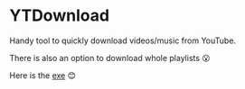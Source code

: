 # YTDownload
 Handy tool to quickly download videos/music from YouTube.

 There is also an option to download whole playlists 😮
 
 Here is the [exe](blob:https://github.com/ecfed9bd-3cbf-4e43-b745-79253483a83b) 😊
